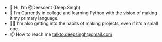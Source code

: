 - 👋 Hi, I’m @Deescent (Deep Singh)
- 👀 I’m Currently in college and learning Python with the vision of making it my primary language.
- 🤦‍♂️ I'm also getting into the habits of making projects, even if it's a small one.
- 📫 How to reach me talkto.deepsingh@gmail.com

<!---
Deescent/Deescent is a ✨ special ✨ repository because its `README.md` (this file) appears on your GitHub profile.
You can click the Preview link to take a look at your changes.
--->
